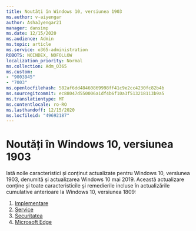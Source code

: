 ```yaml
---
title: Noutăți în Windows 10, versiunea 1903
ms.author: v-aiyengar
author: AshaIyengar21
manager: dansimp
ms.date: 12/15/2020
ms.audience: Admin
ms.topic: article
ms.service: o365-administration
ROBOTS: NOINDEX, NOFOLLOW
localization_priority: Normal
ms.collection: Adm_O365
ms.custom:
- "9003945"
- "7003"
ms.openlocfilehash: 582af6dd48460869998ff41c9e2cc4230fc82b4b
ms.sourcegitcommit: ec88047d550006a1df4b6f10a3f513218113b9a5
ms.translationtype: MT
ms.contentlocale: ro-RO
ms.lasthandoff: 12/15/2020
ms.locfileid: "49692187"
---
```

# <a name="whats-new-in-windows-10-version-1903"></a>Noutăți în Windows 10, versiunea 1903

Iată noile caracteristici și conținut actualizate pentru Windows 10, versiunea 1903, denumită și actualizarea Windows 10 mai 2019. Această actualizare conține și toate caracteristicile și remedierile incluse în actualizările cumulative anterioare la Windows 10, versiunea 1809:

1. [Implementare](https://go.microsoft.com/fwlink/?linkid=2114296)
1. [Service](https://go.microsoft.com/fwlink/?linkid=2114493)
1. [Securitatea](https://go.microsoft.com/fwlink/?linkid=2114297)
1. [Microsoft Edge](https://go.microsoft.com/fwlink/?linkid=2114298)
